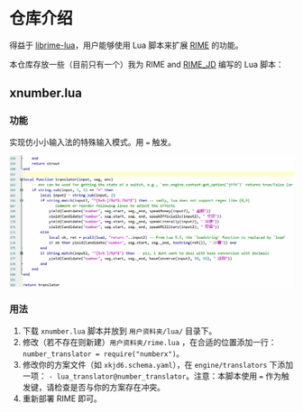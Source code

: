 # 仓库介绍

得益于 [librime-lua](https://github.com/hchunhui/librime-lua)，用户能够使用 Lua 脚本来扩展 [RIME](https://rime.im) 的功能。

本仓库存放一些（目前只有一个）我为 RIME and [RIME_JD](https://gitee.com/xkinput/Rime_JD) 编写的 Lua 脚本：

## xnumber.lua

### 功能

实现仿小小输入法的特殊输入模式。用 `=` 触发。

![xnumber](img/xnumber.gif)

### 用法

1. 下载 `xnumber.lua` 脚本并放到 `用户资料夹/lua/` 目录下。
2. 修改（若不存在则新建）`用户资料夹/rime.lua` ，在合适的位置添加一行：`number_translator = require("numberx")`。
3. 修改你的方案文件（如 `xkjd6.schema.yaml`），在 `engine/translators` 下添加一项： `- lua_translator@number_translator`。注意：本脚本使用 `=` 作为触发键，请检查是否与你的方案存在冲突。
4. 重新部署 RIME 即可。